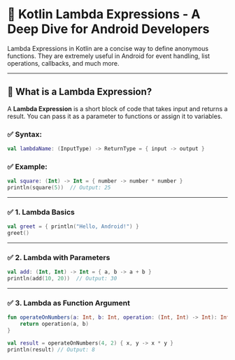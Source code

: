# 🧠 Kotlin Lambda Expressions - A Deep Dive for Android Developers

Lambda Expressions in Kotlin are a concise way to define anonymous functions. They are extremely useful in Android for event handling, list operations, callbacks, and much more.

---

## 📌 What is a Lambda Expression?

A **Lambda Expression** is a short block of code that takes input and returns a result. You can pass it as a parameter to functions or assign it to variables.

### ✅ Syntax:
```kotlin
val lambdaName: (InputType) -> ReturnType = { input -> output }
```
### ✅ Example:
```kotlin
val square: (Int) -> Int = { number -> number * number }
println(square(5))  // Output: 25
```
---
### ✅ 1. Lambda Basics
```kotlin
val greet = { println("Hello, Android!") }
greet()
```
---

### ✅ 2. Lambda with Parameters
```kotlin
val add: (Int, Int) -> Int = { a, b -> a + b }
println(add(10, 20))  // Output: 30
```
---

### ✅ 3. Lambda as Function Argument
```kotlin
fun operateOnNumbers(a: Int, b: Int, operation: (Int, Int) -> Int): Int {
    return operation(a, b)
}

val result = operateOnNumbers(4, 2) { x, y -> x * y }
println(result) // Output: 8
```
